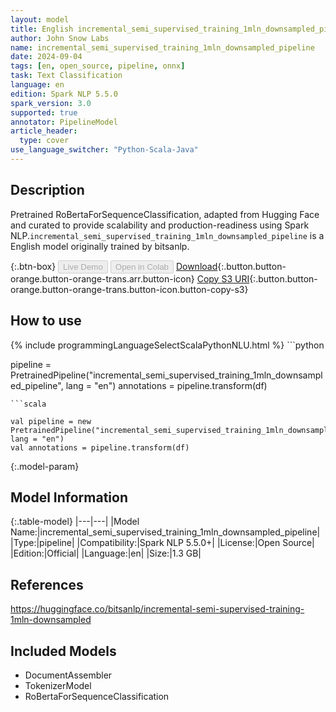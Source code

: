 ```yaml
---
layout: model
title: English incremental_semi_supervised_training_1mln_downsampled_pipeline pipeline RoBertaForSequenceClassification from bitsanlp
author: John Snow Labs
name: incremental_semi_supervised_training_1mln_downsampled_pipeline
date: 2024-09-04
tags: [en, open_source, pipeline, onnx]
task: Text Classification
language: en
edition: Spark NLP 5.5.0
spark_version: 3.0
supported: true
annotator: PipelineModel
article_header:
  type: cover
use_language_switcher: "Python-Scala-Java"
---
```


## Description

Pretrained RoBertaForSequenceClassification, adapted from Hugging Face and curated to provide scalability and production-readiness using Spark NLP.`incremental_semi_supervised_training_1mln_downsampled_pipeline` is a English model originally trained by bitsanlp.

{:.btn-box}
<button class="button button-orange" disabled>Live Demo</button>
<button class="button button-orange" disabled>Open in Colab</button>
[Download](https://s3.amazonaws.com/auxdata.johnsnowlabs.com/public/models/incremental_semi_supervised_training_1mln_downsampled_pipeline_en_5.5.0_3.0_1725485702615.zip){:.button.button-orange.button-orange-trans.arr.button-icon}
[Copy S3 URI](s3://auxdata.johnsnowlabs.com/public/models/incremental_semi_supervised_training_1mln_downsampled_pipeline_en_5.5.0_3.0_1725485702615.zip){:.button.button-orange.button-orange-trans.button-icon.button-copy-s3}

## How to use



<div class="tabs-box" markdown="1">
{% include programmingLanguageSelectScalaPythonNLU.html %}
```python

pipeline = PretrainedPipeline("incremental_semi_supervised_training_1mln_downsampled_pipeline", lang = "en")
annotations =  pipeline.transform(df)   

```
```scala

val pipeline = new PretrainedPipeline("incremental_semi_supervised_training_1mln_downsampled_pipeline", lang = "en")
val annotations = pipeline.transform(df)

```
</div>

{:.model-param}
## Model Information

{:.table-model}
|---|---|
|Model Name:|incremental_semi_supervised_training_1mln_downsampled_pipeline|
|Type:|pipeline|
|Compatibility:|Spark NLP 5.5.0+|
|License:|Open Source|
|Edition:|Official|
|Language:|en|
|Size:|1.3 GB|

## References

https://huggingface.co/bitsanlp/incremental-semi-supervised-training-1mln-downsampled

## Included Models

- DocumentAssembler
- TokenizerModel
- RoBertaForSequenceClassification